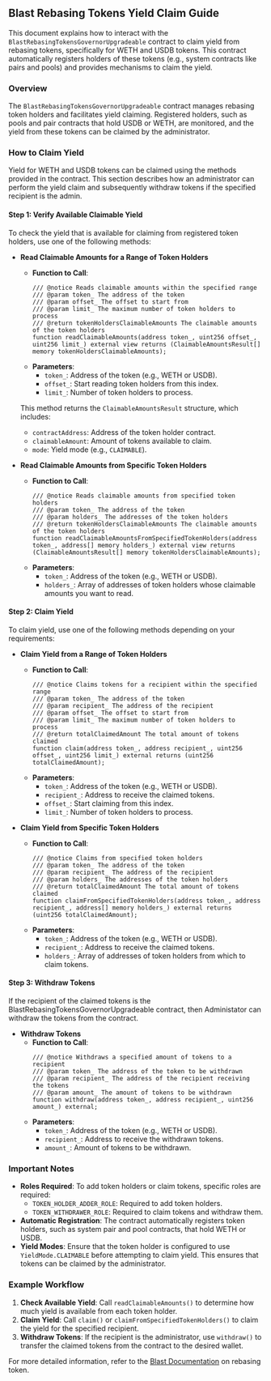 ## Blast Rebasing Tokens Yield Claim Guide

This document explains how to interact with the `BlastRebasingTokensGovernorUpgradeable` contract to claim yield from rebasing tokens, specifically for WETH and USDB tokens. This contract automatically registers holders of these tokens (e.g., system contracts like pairs and pools) and provides mechanisms to claim the yield.

### Overview

The `BlastRebasingTokensGovernorUpgradeable` contract manages rebasing token holders and facilitates yield claiming. Registered holders, such as pools and pair contracts that hold USDB or WETH, are monitored, and the yield from these tokens can be claimed by the administrator.

### How to Claim Yield

Yield for WETH and USDB tokens can be claimed using the methods provided in the contract. This section describes how an administrator can perform the yield claim and subsequently withdraw tokens if the specified recipient is the admin.

#### Step 1: Verify Available Claimable Yield
To check the yield that is available for claiming from registered token holders, use one of the following methods:

- **Read Claimable Amounts for a Range of Token Holders**
  - **Function to Call**:
    ```solidity
    /// @notice Reads claimable amounts within the specified range
    /// @param token_ The address of the token
    /// @param offset_ The offset to start from
    /// @param limit_ The maximum number of token holders to process
    /// @return tokenHoldersClaimableAmounts The claimable amounts of the token holders
    function readClaimableAmounts(address token_, uint256 offset_, uint256 limit_) external view returns (ClaimableAmountsResult[] memory tokenHoldersClaimableAmounts);
    ```
  - **Parameters**:
    - `token_`: Address of the token (e.g., WETH or USDB).
    - `offset_`: Start reading token holders from this index.
    - `limit_`: Number of token holders to process.

  This method returns the `ClaimableAmountsResult` structure, which includes:
  - `contractAddress`: Address of the token holder contract.
  - `claimableAmount`: Amount of tokens available to claim.
  - `mode`: Yield mode (e.g., `CLAIMABLE`).

- **Read Claimable Amounts from Specific Token Holders**
  - **Function to Call**:
    ```solidity
    /// @notice Reads claimable amounts from specified token holders
    /// @param token_ The address of the token
    /// @param holders_ The addresses of the token holders
    /// @return tokenHoldersClaimableAmounts The claimable amounts of the token holders
    function readClaimableAmountsFromSpecifiedTokenHolders(address token_, address[] memory holders_) external view returns (ClaimableAmountsResult[] memory tokenHoldersClaimableAmounts);
    ```
  - **Parameters**:
    - `token_`: Address of the token (e.g., WETH or USDB).
    - `holders_`: Array of addresses of token holders whose claimable amounts you want to read.

#### Step 2: Claim Yield
To claim yield, use one of the following methods depending on your requirements:

- **Claim Yield from a Range of Token Holders**
  - **Function to Call**:
    ```solidity
    /// @notice Claims tokens for a recipient within the specified range
    /// @param token_ The address of the token
    /// @param recipient_ The address of the recipient
    /// @param offset_ The offset to start from
    /// @param limit_ The maximum number of token holders to process
    /// @return totalClaimedAmount The total amount of tokens claimed
    function claim(address token_, address recipient_, uint256 offset_, uint256 limit_) external returns (uint256 totalClaimedAmount);
    ```
  - **Parameters**:
    - `token_`: Address of the token (e.g., WETH or USDB).
    - `recipient_`: Address to receive the claimed tokens.
    - `offset_`: Start claiming from this index.
    - `limit_`: Number of token holders to process.

- **Claim Yield from Specific Token Holders**
  - **Function to Call**:
    ```solidity
    /// @notice Claims from specified token holders
    /// @param token_ The address of the token
    /// @param recipient_ The address of the recipient
    /// @param holders_ The addresses of the token holders
    /// @return totalClaimedAmount The total amount of tokens claimed
    function claimFromSpecifiedTokenHolders(address token_, address recipient_, address[] memory holders_) external returns (uint256 totalClaimedAmount);
    ```
  - **Parameters**:
    - `token_`: Address of the token (e.g., WETH or USDB).
    - `recipient_`: Address to receive the claimed tokens.
    - `holders_`: Array of addresses of token holders from which to claim tokens.

#### Step 3: Withdraw Tokens
If the recipient of the claimed tokens is the BlastRebasingTokensGovernorUpgradeable contract, then Administator can withdraw the tokens from the contract.

- **Withdraw Tokens**
  - **Function to Call**:
    ```solidity
    /// @notice Withdraws a specified amount of tokens to a recipient
    /// @param token_ The address of the token to be withdrawn
    /// @param recipient_ The address of the recipient receiving the tokens
    /// @param amount_ The amount of tokens to be withdrawn
    function withdraw(address token_, address recipient_, uint256 amount_) external;
    ```
  - **Parameters**:
    - `token_`: Address of the token (e.g., WETH or USDB).
    - `recipient_`: Address to receive the withdrawn tokens.
    - `amount_`: Amount of tokens to be withdrawn.

### Important Notes
- **Roles Required**: To add token holders or claim tokens, specific roles are required:
  - `TOKEN_HOLDER_ADDER_ROLE`: Required to add token holders.
  - `TOKEN_WITHDRAWER_ROLE`: Required to claim tokens and withdraw them.
- **Automatic Registration**: The contract automatically registers token holders, such as system pair and pool contracts, that hold WETH or USDB.
- **Yield Modes**: Ensure that the token holder is configured to use `YieldMode.CLAIMABLE` before attempting to claim yield. This ensures that tokens can be claimed by the administrator.

### Example Workflow
1. **Check Available Yield**: Call `readClaimableAmounts()` to determine how much yield is available from each token holder.
2. **Claim Yield**: Call `claim()` or `claimFromSpecifiedTokenHolders()` to claim the yield for the specified recipient.
3. **Withdraw Tokens**: If the recipient is the administrator, use `withdraw()` to transfer the claimed tokens from the contract to the desired wallet.

For more detailed information, refer to the [Blast Documentation](https://docs.blast.io/building/guides/weth-yield) on rebasing token.

